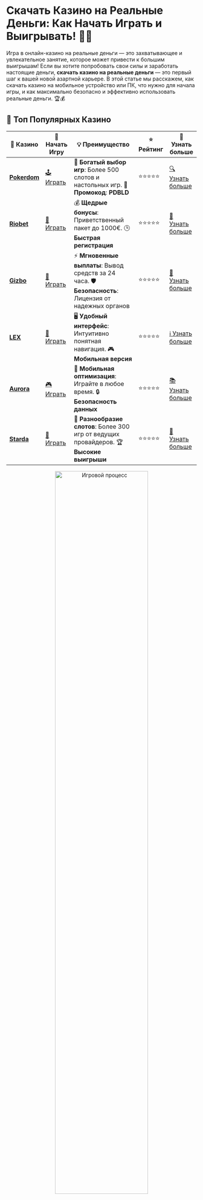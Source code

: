 # Скачать Казино на Реальные Деньги: Как Начать Играть и Выигрывать! 💸🎰

Игра в онлайн-казино на реальные деньги — это захватывающее и увлекательное занятие, которое может привести к большим выигрышам! Если вы хотите попробовать свои силы и заработать настоящие деньги, **скачать казино на реальные деньги** — это первый шаг к вашей новой азартной карьере. В этой статье мы расскажем, как скачать казино на мобильное устройство или ПК, что нужно для начала игры, и как максимально безопасно и эффективно использовать реальные деньги. 🏆💰

## 🌟 Топ Популярных Казино

| 🎲 **Казино** | 🔗 **Начать Игру** | 💡 **Преимущество** | ⭐ **Рейтинг** | 🔗 **Узнать больше** |
|--------------|---------------------|---------------------|----------------|----------------------|
| [**Pokerdom**](https://brandplay.link/4k77v2yx) | [🕹️ Играть](https://brandplay.link/4k77v2yx) | 🎉 **Богатый выбор игр**: Более 500 слотов и настольных игр. 🎁 **Промокод**: **PDBLD** | ⭐⭐⭐⭐⭐ | [🔍 Узнать больше](https://brandplay.link/4k77v2yx) |
| [**Riobet**](https://brandplay.link/7xBLTPyj) | [🎰 Играть](https://brandplay.link/7xBLTPyj) | 💰 **Щедрые бонусы**: Приветственный пакет до 1000€. 🕒 **Быстрая регистрация** | ⭐⭐⭐⭐⭐ | [📖 Узнать больше](https://brandplay.link/7xBLTPyj) |
| [**Gizbo**](https://brandplay.link/bprXw4YV) | [🎲 Играть](https://brandplay.link/bprXw4YV) | ⚡ **Мгновенные выплаты**: Вывод средств за 24 часа. 🛡️ **Безопасность**: Лицензия от надежных органов | ⭐⭐⭐⭐⭐ | [📝 Узнать больше](https://brandplay.link/bprXw4YV) |
| [**LEX**](https://brandplay.link/zW4hdDFV) | [🤑 Играть](https://brandplay.link/zW4hdDFV) | 🖥️ **Удобный интерфейс**: Интуитивно понятная навигация. 🎮 **Мобильная версия** | ⭐⭐⭐⭐⭐ | [ℹ️ Узнать больше](https://brandplay.link/zW4hdDFV) |
| [**Aurora**](https://10trafic-stat2.com/click/668546556bcc6313411604bd/6766/13032/subaccount) | [🎮 Играть](https://10trafic-stat2.com/click/668546556bcc6313411604bd/6766/13032/subaccount) | 📱 **Мобильная оптимизация**: Играйте в любое время. 🔒 **Безопасность данных** | ⭐⭐⭐⭐⭐ | [📚 Узнать больше](https://10trafic-stat2.com/click/668546556bcc6313411604bd/6766/13032/subaccount) |
| [**Starda**](https://brandplay.link/fB7xwRFL) | [🎯 Играть](https://brandplay.link/fB7xwRFL) | 🎰 **Разнообразие слотов**: Более 300 игр от ведущих провайдеров. 🏆 **Высокие выигрыши** | ⭐⭐⭐⭐⭐ | [🔎 Узнать больше](https://brandplay.link/fB7xwRFL) |

<div align="center">
    <img src="https://i.pinimg.com/originals/1d/b3/25/1db325483acbe642c6d4e6fdd73a4988.gif" alt="Игровой процесс" width="70%">
</div>

## 💎 Лучшие Бонусы и Акции

| 🎲 **Казино** | 🔗 **Начать Игру** | 💡 **Преимущество** | ⭐ **Рейтинг** | 🔗 **Узнать больше** |
|--------------|---------------------|---------------------|----------------|----------------------|
| [**Kometa**](https://brandplay.link/8ZymQJV8) | [🎰 Играть](https://brandplay.link/8ZymQJV8) | 🎁 **Эксклюзивные бонусы**: Регулярные акции и промо. 🔄 **Программы лояльности** | ⭐⭐⭐⭐☆ | [🔍 Узнать больше](https://brandplay.link/8ZymQJV8) |
| [**R7**](https://brandplay.link/bMd3Yjsw) | [🕹️ Играть](https://brandplay.link/bMd3Yjsw) | 🕒 **Круглосуточная поддержка**: Всегда на связи. 💸 **Высокие лимиты** | ⭐⭐⭐⭐☆ | [📖 Узнать больше](https://brandplay.link/bMd3Yjsw) |
| [**7K**](https://brandplay.link/BvQyFShp) | [🎲 Играть](https://brandplay.link/BvQyFShp) | 🌟 **Эксклюзивные бонусы**: Только для VIP игроков. 🎉 **Сезонные акции** | ⭐⭐⭐⭐☆ | [📝 Узнать больше](https://brandplay.link/BvQyFShp) |
| [**Kent**](https://brandplay.link/Fv2WP3js) | [🤑 Играть](https://brandplay.link/Fv2WP3js) | 📈 **Высокий RTP**: Более 98%. 💼 **Профессиональная поддержка** | ⭐⭐⭐⭐☆ | [ℹ️ Узнать больше](https://brandplay.link/Fv2WP3js) |
| [**1Xslots**](https://brandplay.link/hSB1khtr) | [🎮 Играть](https://brandplay.link/hSB1khtr) | 🎉 **Множество акций**: Еженедельные бонусы и турниры. 🛡️ **Безопасность** | ⭐⭐⭐⭐☆ | [📚 Узнать больше](https://brandplay.link/hSB1khtr) |
| [**Gama**](https://brandplay.link/j6NMKsDz) | [🎯 Играть](https://brandplay.link/j6NMKsDz) | 🔍 **Интуитивный интерфейс**: Легкость использования. 🏅 **Престижные турниры** | ⭐⭐⭐⭐☆ | [🔎 Узнать больше](https://brandplay.link/j6NMKsDz) |

<div align="center">
    <img src="https://i.pinimg.com/originals/1d/b3/25/1db325483acbe642c6d4e6fdd73a4988.gif" alt="Игровой процесс" width="70%">
</div>

## 🚀 Быстрые Выигрыши и Поддержка

| 🎲 **Казино** | 🔗 **Начать Игру** | 💡 **Преимущество** | ⭐ **Рейтинг** | 🔗 **Узнать больше** |
|--------------|---------------------|---------------------|----------------|----------------------|
| [**Onion**](https://brandplay.link/zBGRVpQ9) | [🎰 Играть](https://brandplay.link/zBGRVpQ9) | 🤑 **Низкие ставки**: Идеально для начинающих. 🔄 **Быстрые выводы** | ⭐⭐⭐⭐☆ | [🔍 Узнать больше](https://brandplay.link/zBGRVpQ9) |
| [**Чемпион**](https://temon-gter.cfd/go/lRq?p80412p304504pcc44t17455) | [🕹️ Играть](https://temon-gter.cfd/go/lRq?p80412p304504pcc44t17455) | 🏅 **Лояльная программа**: Награды за активность. 🎁 **Ежемесячные бонусы** | ⭐⭐⭐⭐☆ | [📖 Узнать больше](https://temon-gter.cfd/go/lRq?p80412p304504pcc44t17455) |
| [**Vavada**](https://vavadapartner.pro/?promo=ea5c9275-6854-4505-94fc-95ab18221945-linkb2) | [🎲 Играть](https://vavadapartner.pro/?promo=ea5c9275-6854-4505-94fc-95ab18221945-linkb2) | 🚀 **Быстрая регистрация**: Начните играть мгновенно. 🔐 **Безопасные транзакции** | ⭐⭐⭐⭐☆ | [📝 Узнать больше](https://vavadapartner.pro/?promo=ea5c9275-6854-4505-94fc-95ab18221945-linkb2) |
| [**Friends**](https://gofriends.kim/linkb2) | [🤑 Играть](https://gofriends.kim/linkb2) | 🤝 **Социальные игры**: Играйте с друзьями. 🌐 **Мультиплатформенность** | ⭐⭐⭐⭐☆ | [ℹ️ Узнать больше](https://gofriends.kim/linkb2) |
| [**1WIN**](https://brandplay.link/smXVpBbG) | [🎮 Играть](https://brandplay.link/smXVpBbG) | 🏆 **Спортивные ставки**: Широкий выбор видов спорта. 💵 **Высокие коэффициенты** | ⭐⭐⭐⭐☆ | [📚 Узнать больше](https://brandplay.link/smXVpBbG) |
| [**Drip**](https://drp-ircp01.com/c07e6a3db) | [🎯 Играть](https://drp-ircp01.com/c07e6a3db) | 🌐 **Инновационные игры**: Новейшие игровые технологии. 🛡️ **Высокая безопасность** | ⭐⭐⭐⭐☆ | [🔎 Узнать больше](https://drp-ircp01.com/c07e6a3db) |
| [**JoyCasino**](https://rpc30.call2me.pro/?/ru/registration?apkpop=0&partner=p24970p3291217pc98f) | [🎰 Играть](https://rpc30.call2me.pro/?/ru/registration?apkpop=0&partner=p24970p3291217pc98f) | 🎁 **Приятные бонусы**: Ежедневные акции и подарки. 🕹️ **Разнообразие игр** | ⭐⭐⭐⭐☆ | [🔍 Узнать больше](https://rpc30.call2me.pro/?/ru/registration?apkpop=0&partner=p24970p3291217pc98f) |

<div align="center">
    <img src="https://i.pinimg.com/originals/1d/b3/25/1db325483acbe642c6d4e6fdd73a4988.gif" alt="Игровой процесс" width="70%">
</div>
---

✨ **Выбирайте лучшее казино для себя и наслаждайтесь игрой! Удачи!** ✨

## Как Скачать Казино на Реальные Деньги на Мобильное Устройство или ПК? 📲💻

Скачивание казино на реальные деньги не требует особых усилий. Важно выбрать проверенное казино с лицензией, чтобы быть уверенным в безопасности своих данных и честности игр. Рассмотрим, как это сделать:

### Шаг 1: Выберите Надежное Онлайн-Казино 🏅

Перед тем как скачать приложение, важно убедиться, что казино, которое вы выбрали, является надежным и безопасным. Обратите внимание на следующие факторы:

- **Лицензия**: Убедитесь, что казино имеет лицензии, подтверждающие его легальность и безопасность.
- **Отзывы игроков**: Посмотрите, что говорят другие пользователи об этом казино.
- **Методы пополнения и вывода средств**: Казино должно предлагать удобные и безопасные методы оплаты.
- **Ассортимент игр**: Обратите внимание на наличие популярных игр, таких как слоты, рулетка, покер и блэкджек.

### Шаг 2: Скачайте Приложение Казино 🛠️

После того как вы выбрали казино, перейдите на его сайт или в магазин приложений (Google Play для Android или App Store для iOS). Обычно процесс скачивания выглядит следующим образом:

- Перейдите на официальный сайт казино и найдите раздел с приложением для скачивания.
- Для Android пользователей: скачайте файл .apk с официального сайта.
- Для iOS пользователей: откройте магазин приложений и найдите нужное приложение.
  
После этого установите приложение на своё мобильное устройство, следуя инструкциям.

### Шаг 3: Зарегистрируйтесь в Казино 📋

После установки приложения откройте его и зарегистрируйтесь. Для этого вам нужно будет ввести:

- Ваши личные данные (имя, электронная почта и номер телефона).
- Придумать логин и пароль.
- Пройти процесс подтверждения через e-mail или SMS.

После успешной регистрации вы получите доступ к своему игровому аккаунту и сможете вносить депозит.

### Шаг 4: Внесите Депозит и Начните Играть 💰

Теперь, когда приложение установлено и ваш аккаунт активирован, вам нужно пополнить счёт для начала игры. Процесс пополнения обычно выглядит так:

1. Перейдите в раздел депозитов.
2. Выберите удобный способ оплаты (карта, электронный кошелек, банковский перевод).
3. Введите сумму депозита и подтвердите транзакцию.

После того как средства будут зачислены на ваш счёт, вы сможете начать игру на реальные деньги. 🎮💵

## Как Безопасно Играть в Казино на Реальные Деньги? 🔒

Безопасность ваших средств и данных — это ключевой аспект при игре в онлайн-казино. Чтобы избежать неприятных ситуаций, следуйте этим рекомендациям:

### 1. Играйте в Лицензированных Казино 🛡️

Убедитесь, что казино имеет лицензию от надежного органа (например, от Malta Gaming Authority или UK Gambling Commission). Это подтверждает, что казино соблюдает все правила и стандарты безопасности.

### 2. Используйте Надежные Методы Оплаты 💳

Для внесения и вывода средств выбирайте проверенные платёжные системы, такие как банковские карты, PayPal, Skrill или другие популярные электронные кошельки. Это обеспечит безопасность ваших транзакций и быстрый вывод средств.

### 3. Следите за Ответственной Игрой 🎯

Играйте в азартные игры ответственно. Устанавливайте лимиты на депозиты и ставки, чтобы избежать чрезмерных трат. Если чувствуете, что азарт выходит из-под контроля, обратитесь за помощью.

## Преимущества Игр на Реальные Деньги в Онлайн-Казино 🎉

Игра на реальные деньги в онлайн-казино приносит не только азарт и увлекательные моменты, но и несколько весомых преимуществ:

- **Большие Выигрыши**: Играя на реальные деньги, вы получаете шанс на крупные выигрыши и прогрессивные джекпоты.
- **Реальные Эмоции**: Азартные игры на деньги всегда вызывают сильные эмоции и делают процесс игры более захватывающим.
- **Казино-Бонусы**: Большинство онлайн-казино предлагают бонусы за регистрацию, пополнение счёта и участие в акциях, что увеличивает ваши шансы на выигрыши.
- **Широкий Выбор Игр**: В онлайн-казино вы можете играть в разнообразные игры — от слотов до настольных игр с реальными дилерами.

## Как Максимизировать Шансы на Выигрыш в Онлайн-Казино? 🎯

Чтобы увеличить свои шансы на выигрыш в казино, важно не только полагаться на удачу, но и применять определённые стратегии и методы игры.

### 1. Изучите Правила Игр 📚

Прежде чем начать играть, изучите правила выбранной игры. Это поможет вам принимать обоснованные решения и повысит ваши шансы на успех. Например, для игры в блэкджек или покер важно знать базовую стратегию.

### 2. Управляйте Своим Бюджетом 💸

Установите лимит для своих ставок и следите за тем, чтобы не выходить за его пределы. Это поможет избежать потерь и сделает игру более контролируемой.

### 3. Используйте Стратегии 🧠

Некоторые игры, такие как блэкджек или рулетка, позволяют использовать стратегии ставок. Знание этих стратегий может помочь вам повысить шансы на выигрыши.

### 4. Пробуйте Бонусы и Акции 🎁

Многие онлайн-казино предлагают бонусы и акции, которые могут повысить ваш стартовый капитал. Пробуйте различные акции, чтобы получить дополнительные средства для игры.

## Часто Задаваемые Вопросы ❓

### 1. Как скачать казино на реальные деньги? 📲

Для этого нужно зайти на официальный сайт казино, выбрать раздел с приложением для скачивания и установить его на ваше мобильное устройство или ПК.

### 2. Нужно ли платить комиссию за депозит или вывод средств? 💳

Комиссии зависят от выбранного метода оплаты и казино. Некоторые казино могут взимать небольшие сборы за вывод средств, но обычно депозит без комиссии.

### 3. Как вывести выигрыш в онлайн-казино? 💸

Для вывода средств необходимо выбрать метод, аналогичный тому, который использовался для депозита, и следовать инструкциям на сайте казино. Вывод обычно занимает от нескольких часов до нескольких дней.

### 4. Какие игры лучше всего играть для выигрыша на реальные деньги? 🎰

Игры с высоким процентом возврата (RTP) могут предложить лучшие шансы на выигрыш. Изучите RTP игр, таких как слоты, блэкджек и рулетка, чтобы выбрать самые выгодные.

### 5. Существуют ли бонусы за скачивание казино на реальные деньги? 🎁

Некоторые казино предлагают бонусы за скачивание их приложения или за первую игру на реальную ставку. Ознакомьтесь с актуальными предложениями на сайте казино.

## Заключение

**Скачать казино на реальные деньги** — это ваш первый шаг к захватывающему миру азартных игр и возможным крупным выигрышам. Выберите надёжное казино, скачайте приложение и начните наслаждаться игрой на деньги. Помните о безопасности, играйте ответственно и пусть удача будет на вашей стороне! 🍀🎉
